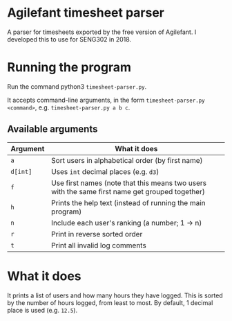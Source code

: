 # Agilefant timesheet parser
A parser for timesheets exported by the free version of Agilefant. I developed this to use for SENG302 in 2018.

# Running the program

Run the command python3 `timesheet-parser.py`.

It accepts command-line arguments, in the form `timesheet-parser.py <command>`, e.g. `timesheet-parser.py a b c`.

## Available arguments

Argument |What it does
---------|------------
`a`      |Sort users in alphabetical order (by first name)
`d[int]` |Uses `int` decimal places (e.g. `d3`)
`f`      |Use first names (note that this means two users with the same first name get grouped together)
`h`      |Prints the help text (instead of running the main program)
`n`      |Include each user's ranking (a number; 1 -> n)
`r`      |Print in reverse sorted order
`t`      |Print all invalid log comments

# What it does
It prints a list of users and how many hours they have logged.
This is sorted by the number of hours logged, from least to most.
By default, 1 decimal place is used (e.g. `12.5`).
